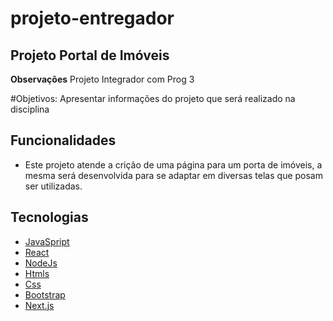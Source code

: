 # projeto-entregador

## Projeto Portal de Imóveis

**Observações** Projeto Integrador com Prog 3

#Objetivos: Apresentar informações do projeto que será realizado na disciplina

## Funcionalidades
- Este projeto atende a crição de uma página para um porta de imóveis, a mesma será desenvolvida para se adaptar em diversas telas que posam ser utilizadas.


## Tecnologias
- [JavaSpript](https://www.javascript.com/)
- [React](https://pt-br.reactjs.org/)
- [NodeJs](https://nodejs.org/en/docs/)
- [Htmls](https://www.w3schools.com/html/)
- [Css](https://devdocs.io/css/)
- [Bootstrap](https://getbootstrap.com/)
- [Next.js](https://nextjs.org/)
